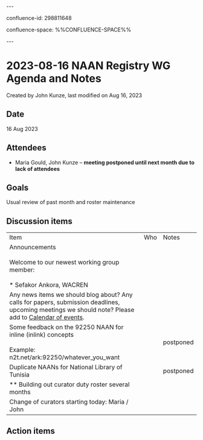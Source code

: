 \---

confluence-id: 298811648

confluence-space: %%CONFLUENCE-SPACE%%

\---

2023-08-16 NAAN Registry WG Agenda and Notes
============================================

Created by John Kunze, last modified on Aug 16, 2023

Date
----

16 Aug 2023

Attendees
---------

*   Maria Gould, John Kunze – **meeting postponed until next month due to lack of attendees**

Goals
-----

Usual review of past month and roster maintenance

Discussion items
----------------

|     |     |     |
| --- | --- | --- |
| Item | Who | Notes |
| Announcements<br><br>Welcome to our newest working group member:<br><br>*   Sefakor Ankora, WACREN |     |     |
| Any news items we should blog about? Any calls for papers, submission deadlines, upcoming meetings we should note? Please add to [Calendar of events](Calendar-of-events_208341505.html). |     |     |
| Some feedback on the 92250 NAAN for inline (inlink) concepts<br><br>Example: n2t.net/ark:92250/whatever\_you\_want |     | postponed |
| Duplicate NAANs for National Library of Tunisia |     | postponed |
| \*\* Building out curator duty roster several months |     |     |
| Change of curators starting today: Maria / John |     |     |

Action items
------------